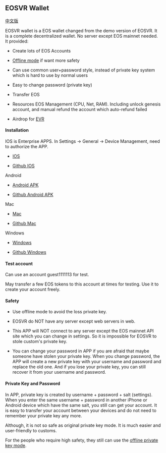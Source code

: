 ## EOSVR Wallet

[中文版](wallet-cn.md)

EOSVR wallet is a EOS wallet changed from the demo version of EOSVR. It is a complete decentralized wallet. No server except EOS mainnet needed. It provided:

- Create lots of EOS Accounts

- [Offline mode](offline-wallet.md) if want more safety

- Can use common user+password style, instead of private key system which is hard to use by normal users

- Easy to change password (private key)

- Transfer EOS

- Resources EOS Management (CPU, Net, RAM). Including unlock genesis account, and manual refund the account which auto-refund failed

- Airdrop for [EVR](evr.md)


#### Installation

IOS is Enterprise APPS. In Settings -> General -> Device Management, need to authorize the APP.

- [IOS](https://evr.oss-cn-zhangjiakou.aliyuncs.com/setup/download.html)

- [Github IOS](http://eosnames.shop/download.html)


Android

- [Android APK](http://evr.oss-cn-zhangjiakou.aliyuncs.com/setup/eosvr.apk)

- [Github Android APK](https://github.com/EOSVR/EOSVR/raw/master/bin/eosvr.apk)


Mac

- [Mac](http://evr.oss-cn-zhangjiakou.aliyuncs.com/setup/EOS_VR.dmg)

- [Github Mac](http://github.com/EOSVR/EOSVR/raw/master/bin/EOS_VR.dmg)


Windows

- [Windows](http://evr.oss-cn-zhangjiakou.aliyuncs.com/setup/eosvr.zip)

- [Github Windows](http://github.com/EOSVR/EOSVR/raw/master/bin/eosvr.zip)



#### Test account

Can use an account guest1111113 for test.

May transfer a few EOS tokens to this account at times for testing. Use it to create your account freely.


#### Safety

- Use offline mode to avoid the loss private key.

- EOSVR do NOT have any server except web servers in web.

- This APP will NOT connect to any server except the EOS mainnet API site which you can change in settings. So it is impossible for EOSVR to stole custom's private key.

- You can change your password in APP if you are afraid that maybe someone have stolen your private key.
When you change password, the APP will create a new private key with your username and password and replace
the old one. And if you lose your private key, you can still recover it from your username and password.


#### Private Key and Password

In APP, private key is created by username + password + salt (settings). When you enter the same username + password in another iPhone or Android device which have the same salt, you still can get your account. It is easy to transfer your account between your devices and do not need to remember your private key any more.

Although, it is not so safe as original private key mode. It is much easier and user-friendly to customs.

For the people who require high safety, they still can use the [offline private key mode](offline-wallet.md).
